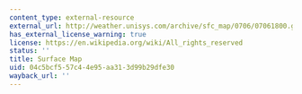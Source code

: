```yaml
---
content_type: external-resource
external_url: http://weather.unisys.com/archive/sfc_map/0706/07061800.gif
has_external_license_warning: true
license: https://en.wikipedia.org/wiki/All_rights_reserved
status: ''
title: Surface Map
uid: 04c5bcf5-57c4-4e95-aa31-3d99b29dfe30
wayback_url: ''
---
```

